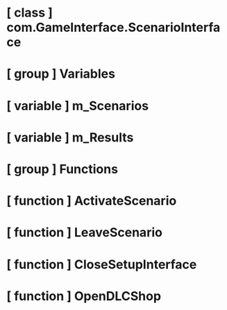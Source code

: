 # [ class ] com.GameInterface.ScenarioInterface

# [ group ] Variables

# [ variable ] m_Scenarios

# [ variable ] m_Results

# [ group ] Functions

# [ function ] ActivateScenario

# [ function ] LeaveScenario

# [ function ] CloseSetupInterface

# [ function ] OpenDLCShop

